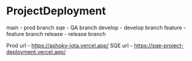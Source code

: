 # ProjectDeployment
main - prod branch
sqe - QA branch
develop - develop branch
feature - feature branch
release - release branch

Prod url - https://ashokv-iota.vercel.app/
SQE url - https://sqe-project-deployment.vercel.app/
